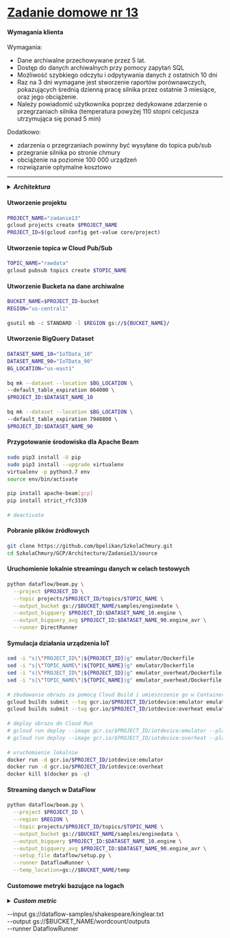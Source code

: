 # [Zadanie domowe nr 13](https://szkolachmury.pl/google-cloud-platform-droga-architekta/tydzien-13-serverless-i-big-data/zadanie-domowe-nr-13/)



#### Wymagania klienta
Wymagania:
* Dane archiwalne przechowywane przez 5 lat.
* Dostęp do danych archiwalnych przy pomocy zapytań SQL
* Możliwość szybkiego odczytu i odpytywania danych z ostatnich 10 dni
* Raz na 3 dni wymagane jest stworzenie raportów porównawczych, pokazujących średnią dzienną pracę silnika przez ostatnie 3 miesiące, oraz jego obciążenie.
* Należy powiadomić użytkownika poprzez dedykowane zdarzenie o przegrzaniach silnika (temperatura powyżej 110 stopni celcjusza utrzymująca się ponad 5 min)

Dodatkowo:
* zdarzenia o przegrzaniach powinny być wysyłane do topica pub/sub
* przegranie silnika po stronie chmury
* obciążenie na poziomie 100 000 urządzeń
* rozwiązanie optymalne kosztowo

---

<details>
  <summary><b><i>Architektura</i></b></summary>

![schemat](./img/schemat.jpg)
</details>

#### Utworzenie projektu
```bash
PROJECT_NAME="zadanie13"
gcloud projects create $PROJECT_NAME
PROJECT_ID=$(gcloud config get-value core/project)
```

#### Utworzenie topica w Cloud Pub/Sub
```bash
TOPIC_NAME="rawdata"
gcloud pubsub topics create $TOPIC_NAME
```

#### Utworzenie Bucketa na dane archiwalne
```bash
BUCKET_NAME=$PROJECT_ID-bucket
REGION="us-central1"

gsutil mb -c STANDARD -l $REGION gs://${BUCKET_NAME}/
```

#### Utworzenie BigQuery Dataset
```bash
DATASET_NAME_10="IoTData_10"
DATASET_NAME_90="IoTData_90"
BG_LOCATION="us-east1"

bq mk --dataset --location $BG_LOCATION \
--default_table_expiration 864000 \
$PROJECT_ID:$DATASET_NAME_10

bq mk --dataset --location $BG_LOCATION \
--default_table_expiration 7948800 \
$PROJECT_ID:$DATASET_NAME_90
```

#### Przygotowanie środowiska dla Apache Beam
```bash
sudo pip3 install -U pip
sudo pip3 install --upgrade virtualenv
virtualenv -p python3.7 env
source env/bin/activate

pip install apache-beam[gcp]
pip install strict_rfc3339

# deactivate
```

#### Pobranie plików źródłowych
```bash
git clone https://github.com/bpelikan/SzkolaChmury.git
cd SzkolaChmury/GCP/Architecture/Zadanie13/source
```

#### Uruchomienie lokalnie streamingu danych w celach testowych
```bash
python dataflow/beam.py \
  --project $PROJECT_ID \
  --topic projects/$PROJECT_ID/topics/$TOPIC_NAME \
  --output_bucket gs://$BUCKET_NAME/samples/enginedate \
  --output_bigquery $PROJECT_ID:$DATASET_NAME_10.engine \
  --output_bigquery_avg $PROJECT_ID:$DATASET_NAME_90.engine_avr \
  --runner DirectRunner
```

#### Symulacja działania urządzenia IoT
```bash
sed -i "s|\"PROJECT_ID\"|${PROJECT_ID}|g" emulator/Dockerfile
sed -i "s|\"TOPIC_NAME\"|${TOPIC_NAME}|g" emulator/Dockerfile
sed -i "s|\"PROJECT_ID\"|${PROJECT_ID}|g" emulator_overheat/Dockerfile
sed -i "s|\"TOPIC_NAME\"|${TOPIC_NAME}|g" emulator_overheat/Dockerfile

# zbudowanie obrazu za pomocą Cloud Build i umieszczenie go w Container Registry
gcloud builds submit --tag gcr.io/$PROJECT_ID/iotdevice:emulator emulator
gcloud builds submit --tag gcr.io/$PROJECT_ID/iotdevice:overheat emulator_overheat

# deploy obrazu do Cloud Run
# gcloud run deploy --image gcr.io/$PROJECT_ID/iotdevice:emulator --platform managed --region=us-central1
# gcloud run deploy --image gcr.io/$PROJECT_ID/iotdevice:overheat --platform managed --region=us-central1

# uruchomienie lokalnie
docker run -d gcr.io/$PROJECT_ID/iotdevice:emulator
docker run -d gcr.io/$PROJECT_ID/iotdevice:overheat
docker kill $(docker ps -q)
```

#### Streaming danych w DataFlow
```bash
python dataflow/beam.py \
  --project $PROJECT_ID \
  --region $REGION \
  --topic projects/$PROJECT_ID/topics/$TOPIC_NAME \
  --output_bucket gs://$BUCKET_NAME/samples/enginedata \
  --output_bigquery $PROJECT_ID:$DATASET_NAME_10.engine \
  --output_bigquery_avg $PROJECT_ID:$DATASET_NAME_90.engine_avr \
  --setup_file dataflow/setup.py \
  --runner DataflowRunner \
  --temp_location=gs://$BUCKET_NAME/temp
```

#### Customowe metryki bazujące na logach
<details>
  <summary><b><i>Custom metric</i></b></summary>

![schemat](./img/20200602212556.jpg)
</details>

  --input gs://dataflow-samples/shakespeare/kinglear.txt \
  --output gs://$BUCKET_NAME/wordcount/outputs \
  --runner DataflowRunner
```
```
```
